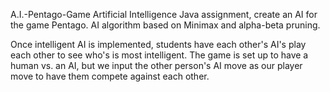 A.I.-Pentago-Game
Artificial Intelligence Java assignment, create an AI for the game Pentago. AI algorithm based on Minimax and alpha-beta pruning.

Once intelligent AI is implemented, students have each other's AI's play each other to see who's is most intelligent. The game is set up to have a human vs. an AI, but we input the other person's AI move as our player move to have them compete against each other.
